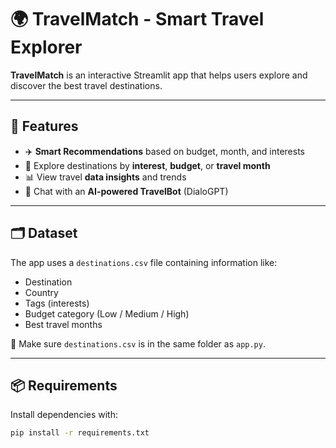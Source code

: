 # 🌍 TravelMatch - Smart Travel Explorer

**TravelMatch** is an interactive Streamlit app that helps users explore and discover the best travel destinations.

---

## 🚀 Features

- ✈️ **Smart Recommendations** based on budget, month, and interests
- 🎯 Explore destinations by **interest**, **budget**, or **travel month**
- 📊 View travel **data insights** and trends
- 🤖 Chat with an **AI-powered TravelBot** (DialoGPT)

---

## 🗂 Dataset

The app uses a `destinations.csv` file containing information like:

- Destination
- Country
- Tags (interests)
- Budget category (Low / Medium / High)
- Best travel months

📁 Make sure `destinations.csv` is in the same folder as `app.py`.

---

## 📦 Requirements

Install dependencies with:

```bash
pip install -r requirements.txt
